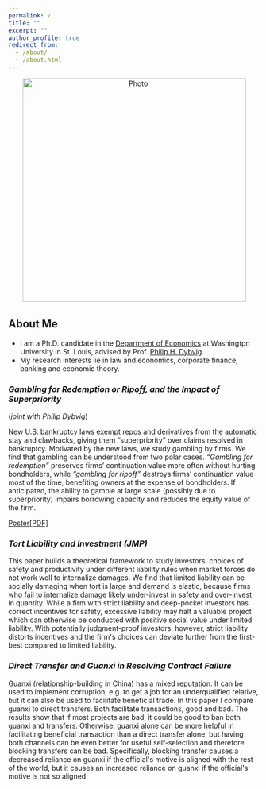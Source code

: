 ```yaml
---
permalink: /
title: ""
excerpt: ""
author_profile: true
redirect_from: 
  - /about/
  - /about.html
---
```


<p align="center">
  <img src="https://xinyuhou94.github.io/images/xinyu.jpg?raw=true" alt="Photo" style="width: 450px;"/> 
</p>

## About Me ##
* I am a Ph.D. candidate in the [Department of Economics](https://economics.wustl.edu/) at Washingtpn University in St. Louis, advised by Prof. [Philip H. Dybvig](https://dybfin.wustl.edu/).
* My research interests lie in law and economics, corporate finance, banking and economic theory.


### _Gambling for Redemption or Ripoff, and the Impact of Superpriority_
(_joint with Philip Dybvig_)

New U.S. bankruptcy laws exempt repos and derivatives from the automatic stay and clawbacks, giving them “superpriority” over claims resolved in bankruptcy. Motivated by the new laws, we study gambling by firms. We find that gambling can be understood from two polar cases. _“Gambling for redemption”_ preserves firms’ continuation value more often without hurting bondholders, while _“gambling for ripoff”_ destroys firms’ continuation value most of the time, benefiting owners at the expense of bondholders. If anticipated, the ability to gamble at large scale (possibly due to superpriority) impairs borrowing capacity and reduces the equity value of the firm.

[Poster[PDF]](http://xinyuhou94.github.io/files/GRRsp_poster.pdf)

<!-- <embed src="http://xinyuhou94.github.io/files/GRRsp_poster.pdf" width="650" height="1800" type='application/pdf'> -->


###  _Tort Liability and Investment (JMP)_

This paper builds a theoretical framework to study investors' choices of safety and productivity under different liability rules when market forces do not work well to internalize damages. We find that limited liability can be socially damaging when tort is large and demand is elastic, because firms who fail to internalize damage likely under-invest in safety and over-invest in quantity. While a firm with strict liability and deep-pocket investors has correct incentives for safety, excessive liability may halt a valuable project which can otherwise be conducted with positive social value under limited liability. With potentially judgment-proof investors, however, strict liability distorts incentives and the firm's choices can deviate further from the first-best compared to limited liability. 

### _Direct Transfer and Guanxi in Resolving Contract Failure_

Guanxi (relationship-building in China) has a mixed reputation. It can be used to implement corruption, e.g. to get a job for an underqualified relative, but it can also be used to facilitate beneficial trade. In this paper I compare guanxi to direct transfers. Both facilitate transactions, good and bad. The results show that if most projects are bad, it could be good to ban both guanxi and transfers. Otherwise, guanxi alone can be more helpful in facilitating beneficial transaction than a direct transfer alone, but having both channels can be even better for useful self-selection and therefore blocking transfers can be bad. Specifically, blocking transfer causes a decreased reliance on guanxi if the official's motive is aligned with the rest of the world, but it causes an increased reliance on guanxi if the official's motive is not so aligned.
